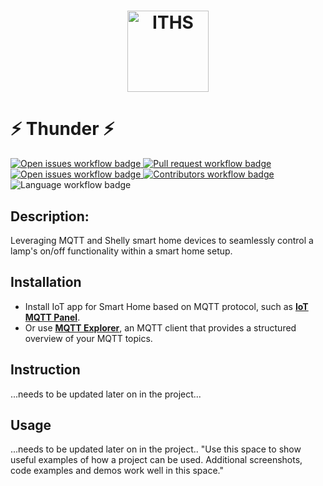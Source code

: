 <h1 align="center">
    <img src="https://www.iths.se/wp-content/uploads/2016/02/ithslogoliggandeposrgb-1024x207.png" height="130" alt="ITHS">
</h1>

# ⚡ Thunder ⚡

<section>
    <a href="https://github.com/fungover/thunder/issues">
        <img src="https://img.shields.io/github/issues-raw/fungover/thunder" alt="Open issues workflow badge"/>
    </a>
    <a href="https://github.com/fungover/thunder/pulls">
        <img src="https://img.shields.io/github/issues-pr/fungover/thunder" alt="Pull request workflow badge"/>
    </a>
    <a href="https://github.com/fungover/thunder/issues?q=is%3Aissue+is%3Aclosed">
        <img src="https://img.shields.io/github/issues-closed-raw/fungover/thunder" alt="Open issues workflow badge"/>
    </a>
    <a href="https://github.com/fungover/thunder/graphs/contributors">
        <img src="https://img.shields.io/github/contributors/fungover/thunder" alt="Contributors workflow badge"/>
    </a>
    <img src="https://img.shields.io/github/languages/top/fungover/thunder" alt="Language workflow badge"/>
</section>



## Description:
Leveraging MQTT and Shelly smart home devices to seamlessly control a lamp's on/off functionality within a smart home setup.

## Installation
+ Install IoT app for Smart Home based on MQTT protocol, such as __[IoT MQTT Panel](https://play.google.com/store/apps/details?id=snr.lab.iotmqttpanel.prod&hl=sv&gl=DE)__.
+ Or use __[MQTT Explorer](https://mqtt-explorer.com/)__, an MQTT client that provides a structured overview of your MQTT topics.

## Instruction 
...needs to be updated later on in the project...

## Usage 
...needs to be updated later on in the project..
"Use this space to show useful examples of how a project can be used. Additional screenshots, code examples and demos work well in this space."



